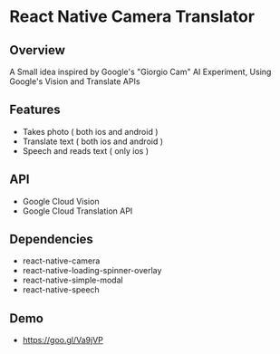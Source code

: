 # React Native Camera Translator

## Overview

A Small idea inspired by Google's "Giorgio Cam" AI Experiment, Using Google's Vision and Translate APIs 

## Features
  - Takes photo ( both ios and android )
  - Translate text ( both ios and android )
  - Speech and reads text ( only ios )

## API 
  - Google Cloud Vision
  - Google Cloud Translation API

## Dependencies 
  - react-native-camera
  - react-native-loading-spinner-overlay
  - react-native-simple-modal
  - react-native-speech

## Demo
  - https://goo.gl/Va9jVP